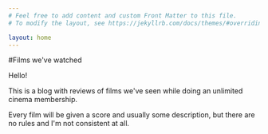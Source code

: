 ```yaml
---
# Feel free to add content and custom Front Matter to this file.
# To modify the layout, see https://jekyllrb.com/docs/themes/#overriding-theme-defaults

layout: home
---
```

#Films we've watched

Hello!

This is a blog with reviews of films we've seen while doing an unlimited cinema membership.

Every film will be given a score and usually some description, but there are no rules and I'm not consistent at all.
